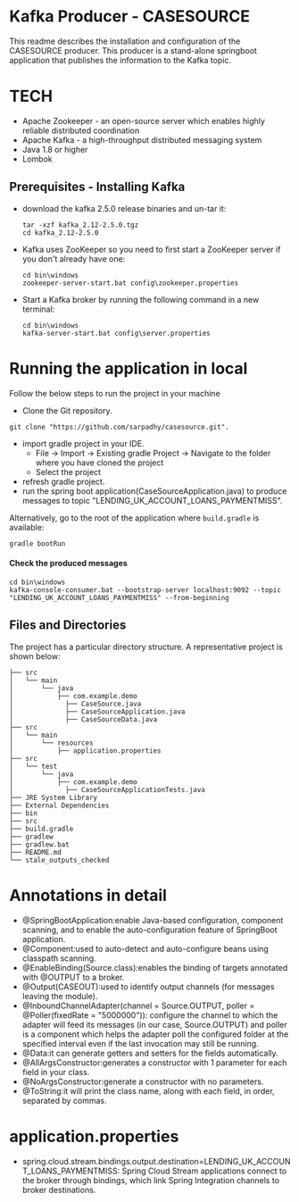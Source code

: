 # Kafka Producer - CASESOURCE
This readme describes the installation and configuration of the CASESOURCE producer.
This producer is a stand-alone springboot application that publishes the information to the Kafka topic.

# TECH
- Apache Zookeeper - an open-source server which enables highly reliable distributed coordination
- Apache Kafka - a high-throughput distributed messaging system
- Java 1.8 or higher
- Lombok

## Prerequisites - Installing Kafka
- download the kafka 2.5.0 release binaries and un-tar it:

  ```shell
  tar -xzf kafka_2.12-2.5.0.tgz
  cd kafka_2.12-2.5.0
  ```
  
- Kafka uses ZooKeeper so you need to first start a ZooKeeper server if you don't already have one:
  
  ```shell
  cd bin\windows
  zookeeper-server-start.bat config\zookeeper.properties
  ```
  
- Start a Kafka broker by running the following command in a new terminal:
  
   ```shell
   cd bin\windows
   kafka-server-start.bat config\server.properties
   ```

# Running the application in local
Follow the below steps to run the project in your machine

 - Clone the Git repository.
 
 ```shell
 git clone "https://github.com/sarpadhy/casesource.git".
 ```
 - import gradle project in your IDE.
   - File -> Import -> Existing gradle Project -> Navigate to the folder where you have cloned the project
   - Select the project
 - refresh gradle project.
 - run the spring boot application(CaseSourceApplication.java) to produce messages to topic      "LENDING_UK_ACCOUNT_LOANS_PAYMENTMISS".
 
 Alternatively, go to the root of the application where `build.gradle` is available:

```shell
gradle bootRun
```
 
 #### Check the produced messages
 
 ```shell
 cd bin\windows
 kafka-console-consumer.bat --bootstrap-server localhost:9092 --topic "LENDING_UK_ACCOUNT_LOANS_PAYMENTMISS" --from-beginning
 ```
 ## Files and Directories

The project has a particular directory structure. A representative project is shown below:

```
├── src
│   └── main
│       └── java
│           ├── com.example.demo
│             ├── CaseSource.java
│             ├── CaseSourceApplication.java
│             ├── CaseSourceData.java
├── src
│   └── main
│       └── resources
│           ├── application.properties
├── src
│   └── test
│       └── java
│           ├── com.example.demo
│             ├── CaseSourceApplicationTests.java
├── JRE System Library
├── External Dependencies
├── bin
├── src
├── build.gradle
├── gradlew
├── gradlew.bat
├── README.md
└── stale_outputs_checked
```

# Annotations in detail

- @SpringBootApplication:enable Java-based configuration, component scanning, and to enable the auto-configuration feature of        SpringBoot application.
- @Component:used to auto-detect and auto-configure beans using classpath scanning.
- @EnableBinding(Source.class):enables the binding of targets annotated with @OUTPUT to a broker.
- @Output(CASEOUT):used to identify output channels (for messages leaving the module).
- @InboundChannelAdapter(channel = Source.OUTPUT, poller = @Poller(fixedRate = "5000000")):
  configure the channel to which the adapter will feed its messages (in our case, Source.OUTPUT) and 
  poller is a component which helps the adapter poll the configured folder at the specified interval even if the last        invocation may still be running.
- @Data:it can generate getters and setters for the fields automatically.
- @AllArgsConstructor:generates a constructor with 1 parameter for each field in your class.
- @NoArgsConstructor:generate a constructor with no parameters.
- @ToString:it will print the class name, along with each field, in order, separated by commas.

# application.properties
- spring.cloud.stream.bindings.output.destination=LENDING_UK_ACCOUNT_LOANS_PAYMENTMISS:
Spring Cloud Stream applications connect to the broker through bindings, which link Spring Integration channels to broker destinations.


